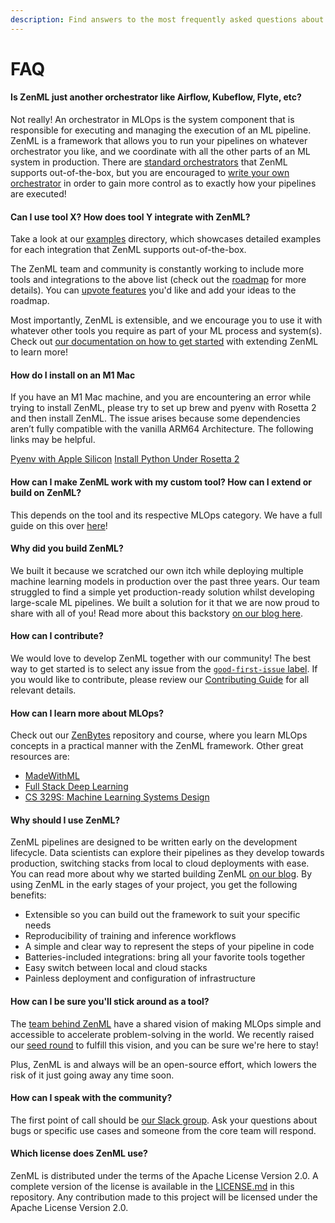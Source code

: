 ```yaml
---
description: Find answers to the most frequently asked questions about ZenML
---
```


# FAQ

#### Is ZenML just another orchestrator like Airflow, Kubeflow, Flyte, etc?

Not really! An orchestrator in MLOps is the system component that is responsible
for executing and managing the execution of an ML pipeline. ZenML is a framework
that allows you to run your pipelines on whatever orchestrator you like, and we
coordinate with all the other parts of an ML system in production. There are
[standard orchestrators](../component-gallery/orchestrators/orchestrators.md) 
that ZenML supports out-of-the-box, but you are encouraged to 
[write your own orchestrator](../component-gallery/orchestrators/custom.md) 
in order to gain more control as to exactly how your pipelines are executed!

#### Can I use tool X? How does tool Y integrate with ZenML?

Take a look at our
[examples](https://github.com/zenml-io/zenml/tree/main/examples) directory,
which showcases detailed examples for each integration that ZenML supports
out-of-the-box.

The ZenML team and community is constantly working to include more tools and
integrations to the above list (check out the
[roadmap](https://zenml.io/roadmap) for more details). You can [upvote
features](https://zenml.io/discussion) you'd like and add your ideas to the
roadmap. 

Most importantly, ZenML is extensible, and we encourage you to use it with
whatever other tools you require as part of your ML process and system(s). Check
out [our documentation on how to get started](../getting-started/introduction.md)
with extending ZenML to learn more!

#### How do I install on an M1 Mac

If you have an M1 Mac machine, and you are encountering an error while trying to
install ZenML, please try to set up brew and pyenv with Rosetta 2 and then 
install ZenML. The issue arises because some dependencies aren’t fully
compatible with the vanilla ARM64 Architecture. The following links may be 
helpful.

[Pyenv with Apple Silicon](http://sixty-north.com/blog/pyenv-apple-silicon.html)
[Install Python Under Rosetta 2](https://medium.com/thinknum/how-to-install-python-under-rosetta-2-f98c0865e012)


#### How can I make ZenML work with my custom tool? How can I extend or build on ZenML?

This depends on the tool and its respective MLOps category. We have a full guide
on this over [here](../advanced-guide/stacks/custom-flavors.md)!

#### Why did you build ZenML?

We built it because we scratched our own itch while deploying multiple machine
learning models in production over the past three years. Our team struggled to
find a simple yet production-ready solution whilst developing large-scale ML
pipelines. We built a solution for it that we are now proud to share with all of
you! Read more about this backstory [on our blog
here](https://blog.zenml.io/why-zenml/).

#### How can I contribute?

We would love to develop ZenML together with our community! The best way to get
started is to select any issue from the [`good-first-issue`
label](https://github.com/zenml-io/zenml/labels/good%20first%20issue). If you
would like to contribute, please review our [Contributing
Guide](https://github.com/zenml-io/zenml/blob/main/CONTRIBUTING.md) for all
relevant details.

#### How can I learn more about MLOps?

Check out our [ZenBytes](https://github.com/zenml-io/zenbytes) repository and
course, where you learn MLOps concepts in a practical manner with the ZenML
framework. Other great resources are:

* [MadeWithML](https://madewithml.com/)
* [Full Stack Deep Learning](https://fullstackdeeplearning.com/)
* [CS 329S: Machine Learning Systems Design](https://stanford-cs329s.github.io/)

#### Why should I use ZenML?

ZenML pipelines are designed to be written early on the development lifecycle.
Data scientists can explore their pipelines as they develop towards production,
switching stacks from local to cloud deployments with ease. You can read more
about why we started building ZenML [on our blog](https://blog.zenml.io/). By
using ZenML in the early stages of your project, you get the following benefits:

* Extensible so you can build out the framework to suit your specific needs
* Reproducibility of training and inference workflows
* A simple and clear way to represent the steps of your pipeline in code
* Batteries-included integrations: bring all your favorite tools together
* Easy switch between local and cloud stacks
* Painless deployment and configuration of infrastructure

#### How can I be sure you'll stick around as a tool?

The [team behind ZenML](https://zenml.io/company#CompanyTeam) have a shared 
vision of making MLOps simple and accessible to accelerate problem-solving 
in the world. We recently raised our [seed
round](https://venturebeat.com/2021/12/14/open-source-mlops-framework-zenml-raises-2-7m/)
to fulfill this vision, and you can be sure we're here to stay!

Plus, ZenML is and always will be an open-source effort, which lowers the risk
of it just going away any time soon.

#### How can I speak with the community?

The first point of call should be [our Slack group](https://zenml.io/slack-invite/). 
Ask your questions about bugs or specific use cases and someone from the core 
team will respond.

#### Which license does ZenML use?

ZenML is distributed under the terms of the Apache License Version 2.0. A
complete version of the license is available in the
[LICENSE.md](https://github.com/zenml-io/zenml/blob/main/LICENSE) in this
repository. Any contribution made to this project will be licensed under the
Apache License Version 2.0.